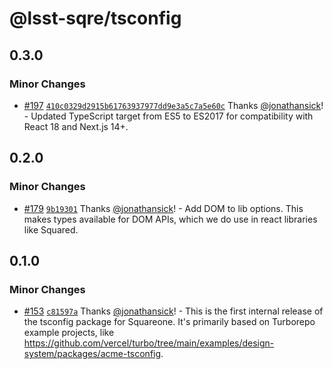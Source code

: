 # @lsst-sqre/tsconfig

## 0.3.0

### Minor Changes

- [#197](https://github.com/lsst-sqre/squareone/pull/197) [`410c0329d2915b61763937977dd9e3a5c7a5e60c`](https://github.com/lsst-sqre/squareone/commit/410c0329d2915b61763937977dd9e3a5c7a5e60c) Thanks [@jonathansick](https://github.com/jonathansick)! - Updated TypeScript target from ES5 to ES2017 for compatibility with React 18 and Next.js 14+.

## 0.2.0

### Minor Changes

- [#179](https://github.com/lsst-sqre/squareone/pull/179) [`9b19301`](https://github.com/lsst-sqre/squareone/commit/9b19301c93dee43d9d014692cb4c053ce2c76303) Thanks [@jonathansick](https://github.com/jonathansick)! - Add DOM to lib options. This makes types available for DOM APIs, which we do use in react libraries like Squared.

## 0.1.0

### Minor Changes

- [#153](https://github.com/lsst-sqre/squareone/pull/153) [`c81597a`](https://github.com/lsst-sqre/squareone/commit/c81597a6281193778a25aa8433eb7e4abf17359a) Thanks [@jonathansick](https://github.com/jonathansick)! - This is the first internal release of the tsconfig package for Squareone. It's primarily based on Turborepo example projects, like https://github.com/vercel/turbo/tree/main/examples/design-system/packages/acme-tsconfig.
